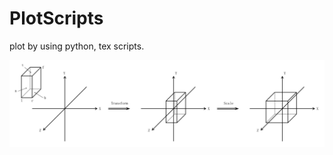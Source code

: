 # PlotScripts
plot by using python, tex scripts.

<img src="./Tex/22-08-04/pngs/Orthographic Projection.png" width="1000">
